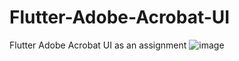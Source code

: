 # Flutter-Adobe-Acrobat-UI
Flutter Adobe Acrobat UI as an assignment
![image](https://user-images.githubusercontent.com/62638943/230903362-8acb5177-7470-40f6-8586-bee362fc5733.png)
